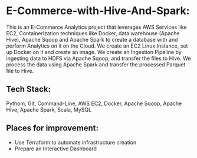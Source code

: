 # E-Commerce-with-Hive-And-Spark:

This is an E-Commerce Analytics project that leverages AWS Services like EC2, Containerization techniques like Docker, data warehouse (Apache Hive), Apache Sqoop and Apache Spark to create a database with and perform Analytics on it on the Cloud. 
We create an EC2 Linux Instance, set up Docker on it and create an image. We create an Ingestion Pipeline by ingesting data to HDFS via Apache Sqoop, and transfer the files to Hive. We process the data using Apache Spark and transfer the processed Parquet file to Hive.

## Tech Stack:

Pythom, Git, Command-Line, AWS EC2, Docker, Apache Sqoop, Apache Hive, Apache Spark, Scala, MySQL

## Places for improvement:

- Use Terraform to automate infrastructure creation
- Prepare an Interactive Dashboard
